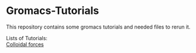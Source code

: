 # Gromacs-Tutorials
This repository contains some gromacs tutorials and needed files to rerun it.

Lists of Tutorials:  
[Colloidal forces](https://github.com/Zuttergutao/Gromacs-Tutorials/tree/main/Colloidal%20forces)

